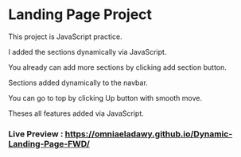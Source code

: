 # Landing Page Project

This project is JavaScript practice.

I added the sections dynamically via JavaScript.

You already can add more sections by clicking add section button.

Sections added dynamically to the navbar. 

You can go to top by clicking Up button with smooth move.

Theses all features added via JavaScript.

### Live Preview : https://omniaeladawy.github.io/Dynamic-Landing-Page-FWD/

